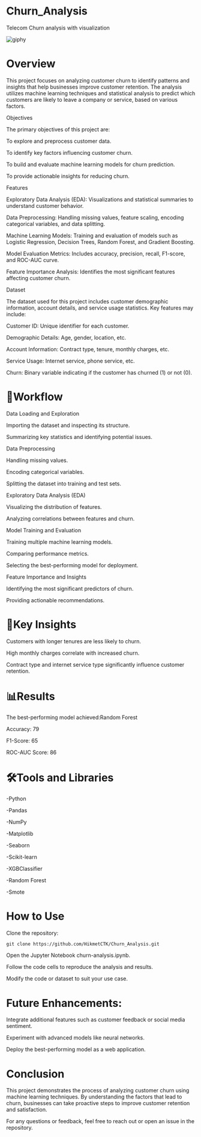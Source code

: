 # Churn_Analysis
Telecom Churn analysis with visualization

![giphy](https://github.com/user-attachments/assets/85deb104-a87a-423f-88c5-236d301f0dba)




# Overview

This project focuses on analyzing customer churn to identify patterns and insights that help businesses improve customer retention. The analysis utilizes machine learning techniques and statistical analysis to predict which customers are likely to leave a company or service, based on various factors.

Objectives

The primary objectives of this project are:

To explore and preprocess customer data.

To identify key factors influencing customer churn.

To build and evaluate machine learning models for churn prediction.

To provide actionable insights for reducing churn.

Features

Exploratory Data Analysis (EDA): Visualizations and statistical summaries to understand customer behavior.

Data Preprocessing: Handling missing values, feature scaling, encoding categorical variables, and data splitting.

Machine Learning Models: Training and evaluation of models such as Logistic Regression, Decision Trees, Random Forest, and Gradient Boosting.

Model Evaluation Metrics: Includes accuracy, precision, recall, F1-score, and ROC-AUC curve.

Feature Importance Analysis: Identifies the most significant features affecting customer churn.

Dataset

The dataset used for this project includes customer demographic information, account details, and service usage statistics. Key features may include:

Customer ID: Unique identifier for each customer.

Demographic Details: Age, gender, location, etc.

Account Information: Contract type, tenure, monthly charges, etc.

Service Usage: Internet service, phone service, etc.

Churn: Binary variable indicating if the customer has churned (1) or not (0).

# 🔀Workflow

Data Loading and Exploration

Importing the dataset and inspecting its structure.

Summarizing key statistics and identifying potential issues.

Data Preprocessing

Handling missing values.

Encoding categorical variables.

Splitting the dataset into training and test sets.

Exploratory Data Analysis (EDA)

Visualizing the distribution of features.

Analyzing correlations between features and churn.

Model Training and Evaluation

Training multiple machine learning models.

Comparing performance metrics.

Selecting the best-performing model for deployment.

Feature Importance and Insights

Identifying the most significant predictors of churn.

Providing actionable recommendations.

# 🔑Key Insights

Customers with longer tenures are less likely to churn.

High monthly charges correlate with increased churn.

Contract type and internet service type significantly influence customer retention.

# 📊Results

The best-performing model achieved:Random Forest

Accuracy: 79

F1-Score: 65

ROC-AUC Score: 86



# 🛠️Tools and Libraries

-Python

-Pandas

-NumPy

-Matplotlib

-Seaborn

-Scikit-learn

-XGBClassifier

-Random Forest

-Smote

# How to Use

Clone the repository:
```html
git clone https://github.com/HikmetCTK/Churn_Analysis.git
```
Open the Jupyter Notebook churn-analysis.ipynb.

Follow the code cells to reproduce the analysis and results.

Modify the code or dataset to suit your use case.

# Future Enhancements:

Integrate additional features such as customer feedback or social media sentiment.

Experiment with advanced models like neural networks.

Deploy the best-performing model as a web application.

# Conclusion

This project demonstrates the process of analyzing customer churn using machine learning techniques. By understanding the factors that lead to churn, businesses can take proactive steps to improve customer retention and satisfaction.

For any questions or feedback, feel free to reach out or open an issue in the repository.
